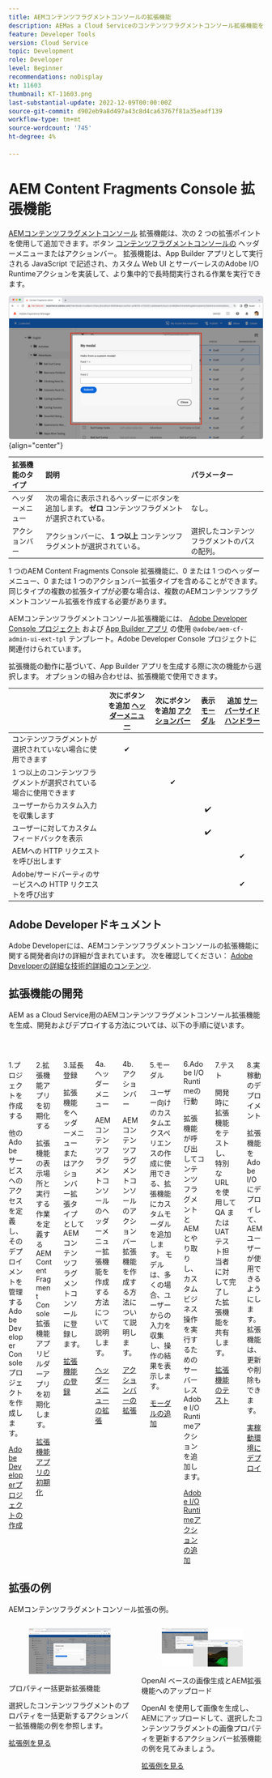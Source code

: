```yaml
---
title: AEMコンテンツフラグメントコンソールの拡張機能
description: AEMas a Cloud Serviceのコンテンツフラグメントコンソール拡張機能を構築してデプロイする方法について説明します。
feature: Developer Tools
version: Cloud Service
topic: Development
role: Developer
level: Beginner
recommendations: noDisplay
kt: 11603
thumbnail: KT-11603.png
last-substantial-update: 2022-12-09T00:00:00Z
source-git-commit: d902eb9a8d497a43c8d4ca63767f81a35eadf139
workflow-type: tm+mt
source-wordcount: '745'
ht-degree: 4%

---
```



# AEM Content Fragments Console 拡張機能

[AEMコンテンツフラグメントコンソール](https://experienceleague.adobe.com/docs/experience-manager-cloud-service/content/sites/administering/content-fragments/content-fragments-console.html?lang=ja) 拡張機能は、次の 2 つの拡張ポイントを使用して追加できます。ボタン [コンテンツフラグメントコンソールの](https://experienceleague.adobe.com/docs/experience-manager-cloud-service/content/sites/administering/content-fragments/content-fragments-console.html?lang=ja) ヘッダーメニューまたはアクションバー。 拡張機能は、App Builder アプリとして実行される JavaScript で記述され、カスタム Web UI とサーバーレスのAdobe I/O Runtimeアクションを実装して、より集中的で長時間実行される作業を実行できます。

![AEM Content Fragments Console 拡張機能](./assets/overview/example.png){align="center"}

| 拡張機能のタイプ | 説明 | パラメーター |
| :--- | :--- | :--- |
| ヘッダーメニュー | 次の場合に表示されるヘッダーにボタンを追加します。 __ゼロ__ コンテンツフラグメントが選択されている。 | なし。 |
| アクションバー | アクションバーに、 __1 つ以上__ コンテンツフラグメントが選択されている。 | 選択したコンテンツフラグメントのパスの配列。 |

1 つのAEM Content Fragments Console 拡張機能に、0 または 1 つのヘッダーメニュー、0 または 1 つのアクションバー拡張タイプを含めることができます。 同じタイプの複数の拡張タイプが必要な場合は、複数のAEMコンテンツフラグメントコンソール拡張を作成する必要があります。

AEMコンテンツフラグメントコンソール拡張機能には、 [Adobe Developer Console プロジェクト](https://developer.adobe.com/uix/docs/services/aem-cf-console-admin/extension-development/#create-a-project-in-adobe-developer-console) および [App Builder アプリ](https://developer.adobe.com/uix/docs/services/aem-cf-console-admin/code-generation) の使用 `@adobe/aem-cf-admin-ui-ext-tpl` テンプレート。Adobe Developer Console プロジェクトに関連付けられています。

拡張機能の動作に基づいて、App Builder アプリを生成する際に次の機能から選択します。 オプションの組み合わせは、拡張機能で使用できます。

|  | 次にボタンを追加 [ヘッダーメニュー](./header-menu.md) | 次にボタンを追加 [アクションバー](./action-bar.md) | 表示 [モーダル](./modal.md) | 追加 [サーバーサイドハンドラー](./runtime-action.md) |
| ------------------------------------------ | :-----------------------: | :----------------------: | :--------: | :--------------------:  |
| コンテンツフラグメントが選択されていない場合に使用できます | ✔ |  |  |  |
| 1 つ以上のコンテンツフラグメントが選択されている場合に使用できます |  | ✔ |  |  |
| ユーザーからカスタム入力を収集します |  |  | ✔️ |  |
| ユーザーに対してカスタムフィードバックを表示 |  |  | ✔️ |  |
| AEMへの HTTP リクエストを呼び出します |  |  |  | ✔ |
| Adobe/サードパーティのサービスへの HTTP リクエストを呼び出す |  |  |  | ✔ |


## Adobe Developerドキュメント

Adobe Developerには、AEMコンテンツフラグメントコンソールの拡張機能に関する開発者向けの詳細が含まれています。 次を確認してください： [Adobe Developerの詳細な技術的詳細のコンテンツ](https://developer.adobe.com/uix/docs/).

## 拡張機能の開発

AEM as a Cloud Service用のAEMコンテンツフラグメントコンソール拡張機能を生成、開発およびデプロイする方法については、以下の手順に従います。

<div class="columns is-multiline">
    <!-- Create Adobe Developer Project -->
    <div class="column is-half-tablet is-half-desktop is-one-third-widescreen" aria-label="Create Adobe Developer Project">
        <div class="card">
            <div class="card-image">
                <figure class="image is-16by9">
                    <a href="./adobe-developer-console-project.md" title="Adobe Developer Project を作成" tabindex="-1">
                        <img class="is-bordered-r-small" src="./assets/project/card.png" alt="Adobe Developer Project を作成">
                    </a>
                </figure>
            </div>
            <div class="card-content is-padded-small">
                <div class="content">
                    <p class="headline is-size-5 has-text-weight-bold">1.プロジェクトを作成する</p>
                    <p class="is-size-6">他のAdobe サービスへのアクセスを定義し、そのデプロイメントを管理するAdobe Developer Console プロジェクトを作成します。</p>
                    <a href="./adobe-developer-console-project.md" class="spectrum-Button spectrum-Button--outline spectrum-Button--primary spectrum-Button--sizeM">
                        <span class="spectrum-Button-label has-no-wrap has-text-weight-bold">Adobe Developerプロジェクトの作成</span>
                    </a>
                </div>
            </div>
        </div>
    </div>
    <!-- Generate an Extension app -->
    <div class="column is-half-tablet is-half-desktop is-one-third-widescreen" aria-label="Generate an Extension app">
        <div class="card">
            <div class="card-image">
                <figure class="image is-16by9">
                    <a href="./app-initialization.md" title="拡張機能アプリの生成" tabindex="-1">
                        <img class="is-bordered-r-small" src="./assets/initialize-app/card.png" alt="拡張機能アプリの初期化">
                    </a>
                </figure>
            </div>
            <div class="card-content is-padded-small">
                <div class="content">
                    <p class="headline is-size-5 has-text-weight-bold">2.拡張機能アプリを初期化する</p>
                    <p class="is-size-6">拡張機能の表示場所と実行する作業を定義するAEM Content Fragment Console 拡張機能アプリビルダーアプリを初期化します。</p>
                    <a href="./app-initialization.md" class="spectrum-Button spectrum-Button--outline spectrum-Button--primary spectrum-Button--sizeM">
                        <span class="spectrum-Button-label has-no-wrap has-text-weight-bold">拡張機能アプリの初期化</span>
                    </a>
                </div>
            </div>
        </div>
    </div>
    <!-- Extension registration -->
    <div class="column is-half-tablet is-half-desktop is-one-third-widescreen" aria-label="Extension registration">
        <div class="card">
            <div class="card-image">
                <figure class="image is-16by9">
                    <a href="./extension-registration.md" title="拡張機能の登録" tabindex="-1">
                        <img class="is-bordered-r-small" src="./assets/extension-registration/card.png" alt="拡張機能の登録">
                    </a>
                </figure>
            </div>
            <div class="card-content is-padded-small">
                <div class="content">
                    <p class="headline is-size-5 has-text-weight-bold">3.延長登録</p>
                    <p class="is-size-6">拡張機能をヘッダーメニューまたはアクションバー拡張タイプとしてAEMコンテンツフラグメントコンソールに登録します。</p>
                    <a href="./extension-registration.md" class="spectrum-Button spectrum-Button--outline spectrum-Button--primary spectrum-Button--sizeM">
                        <span class="spectrum-Button-label has-no-wrap has-text-weight-bold">拡張機能の登録</span>
                    </a>
                </div>
            </div>
        </div>
    </div>
    <!-- Header Menu -->
    <div class="column is-half-tablet is-half-desktop is-one-third-widescreen" aria-label="Header menu">
        <div class="card">
            <div class="card-image">
                <figure class="image is-16by9">
                    <a href="./header-menu.md" title="ヘッダーメニュー" tabindex="-1">
                        <img class="is-bordered-r-small" src="./assets/header-menu/card.png" alt="ヘッダーメニュー">
                    </a>
                </figure>
            </div>
            <div class="card-content is-padded-small">
                <div class="content">
                    <p class="headline is-size-5 has-text-weight-bold">4a. ヘッダーメニュー</p>
                    <p class="is-size-6">AEMコンテンツフラグメントコンソールのヘッダーメニュー拡張機能を作成する方法について説明します。</p>
                    <a href="./header-menu.md" class="spectrum-Button spectrum-Button--outline spectrum-Button--primary spectrum-Button--sizeM">
                        <span class="spectrum-Button-label has-no-wrap has-text-weight-bold">ヘッダーメニューの拡張</span>
                    </a>
                </div>
            </div>
        </div>
    </div>
    <!-- Action Bar -->
    <div class="column is-half-tablet is-half-desktop is-one-third-widescreen" aria-label="Action Bar">
        <div class="card">
            <div class="card-image">
                <figure class="image is-16by9">
                    <a href="./action-bar.md" title="アクションバー" tabindex="-1">
                        <img class="is-bordered-r-small" src="./assets/action-bar/card.png" alt="アクションバー">
                    </a>
                </figure>
            </div>
            <div class="card-content is-padded-small">
                <div class="content">
                    <p class="headline is-size-5 has-text-weight-bold">4b. アクションバー</p>
                    <p class="is-size-6">AEMコンテンツフラグメントコンソールのアクションバー拡張機能を作成する方法について説明します。</p>
                    <a href="./action-bar.md" class="spectrum-Button spectrum-Button--outline spectrum-Button--primary spectrum-Button--sizeM">
                        <span class="spectrum-Button-label has-no-wrap has-text-weight-bold">アクションバーの拡張</span>
                    </a>
                </div>
            </div>
        </div>
    </div>
    <!-- Modal -->
    <div class="column is-half-tablet is-half-desktop is-one-third-widescreen" aria-label="Modal">
        <div class="card">
            <div class="card-image">
                <figure class="image is-16by9">
                    <a href="./modal.md" title="モーダル" tabindex="-1">
                        <img class="is-bordered-r-small" src="./assets/modal/card.png" alt="モーダル">
                    </a>
                </figure>
            </div>
            <div class="card-content is-padded-small">
                <div class="content">
                    <p class="headline is-size-5 has-text-weight-bold">5.モーダル</p>
                    <p class="is-size-6">ユーザー向けのカスタムエクスペリエンスの作成に使用できる、拡張機能にカスタムモーダルを追加します。 モデルは、多くの場合、ユーザーからの入力を収集し、操作の結果を表示します。</p>
                    <a href="./modal.md" class="spectrum-Button spectrum-Button--outline spectrum-Button--primary spectrum-Button--sizeM">
                        <span class="spectrum-Button-label has-no-wrap has-text-weight-bold">モーダルの追加</span>
                    </a>
                </div>
            </div>
        </div>
    </div>
    <!-- Adobe I/O Runtime action -->
    <div class="column is-half-tablet is-half-desktop is-one-third-widescreen" aria-label="Adobe I/O Runtime action">
        <div class="card">
            <div class="card-image">
                <figure class="image is-16by9">
                    <a href="./runtime-action.md" title="Adobe I/O Runtime action" tabindex="-1">
                        <img class="is-bordered-r-small" src="./assets/runtime-action/card.png" alt="Adobe I/O Runtime action">
                    </a>
                </figure>
            </div>
            <div class="card-content is-padded-small">
                <div class="content">
                    <p class="headline is-size-5 has-text-weight-bold">6.Adobe I/O Runtimeの行動</p>
                    <p class="is-size-6">拡張機能が呼び出してコンテンツフラグメントとAEMとやり取りし、カスタムビジネス操作を実行するためのサーバーレスAdobe I/O Runtimeアクションを追加します。</p>
                    <a href="./runtime-action.md" class="spectrum-Button spectrum-Button--outline spectrum-Button--primary spectrum-Button--sizeM">
                        <span class="spectrum-Button-label has-no-wrap has-text-weight-bold">Adobe I/O Runtimeアクションの追加</span>
                    </a>
                </div>
            </div>
        </div>
    </div>
    <!-- Test -->
    <div class="column is-half-tablet is-half-desktop is-one-third-widescreen" aria-label="Test">
        <div class="card">
            <div class="card-image">
                <figure class="image is-16by9">
                    <a href="./test.md" title="テスト" tabindex="-1">
                        <img class="is-bordered-r-small" src="./assets/test/card.png" alt="テスト">
                    </a>
                </figure>
            </div>
            <div class="card-content is-padded-small">
                <div class="content">
                    <p class="headline is-size-5 has-text-weight-bold">7.テスト</p>
                    <p class="is-size-6">開発時に拡張機能をテストし、特別な URL を使用して QA または UAT テスト担当者に対して完了した拡張機能を共有します。</p>
                    <a href="./test.md" class="spectrum-Button spectrum-Button--outline spectrum-Button--primary spectrum-Button--sizeM">
                        <span class="spectrum-Button-label has-no-wrap has-text-weight-bold">拡張機能のテスト</span>
                    </a>
                </div>
            </div>
        </div>
    </div>
    <!-- Extension deployment -->
    <div class="column is-half-tablet is-half-desktop is-one-third-widescreen" aria-label="Extension deployment">
        <div class="card">
            <div class="card-image">
                <figure class="image is-16by9">
                    <a href="./deploy.md" title="拡張機能のデプロイメント" tabindex="-1">
                        <img class="is-bordered-r-small" src="./assets/deploy/card.png" alt="拡張機能のデプロイメント">
                    </a>
                </figure>
            </div>
            <div class="card-content is-padded-small">
                <div class="content">
                    <p class="headline is-size-5 has-text-weight-bold">8.実稼動のデプロイメント</p>
                    <p class="is-size-6">拡張機能をAdobe I/Oにデプロイして、AEMユーザーが使用できるようにします。 拡張機能は、更新や削除もできます。</p>
                    <a href="./deploy.md" class="spectrum-Button spectrum-Button--outline spectrum-Button--primary spectrum-Button--sizeM">
                        <span class="spectrum-Button-label has-no-wrap has-text-weight-bold">実稼動環境にデプロイ</span>
                    </a>
                </div>
            </div>
        </div>
    </div>
</div>

## 拡張の例

AEMコンテンツフラグメントコンソール拡張の例。

<div class="columns is-multiline">
    <!-- Bulk property update extension -->
    <div class="column is-half-tablet is-half-desktop is-one-third-widescreen" aria-label="Bulk property update extension">
        <div class="card">
            <div class="card-image">
                <figure class="image is-16by9">
                    <a href="./example-extensions/bulk-property-update.md" title="プロパティ一括更新拡張機能" tabindex="-1">
                        <img class="is-bordered-r-small" src="./example-extensions/assets/bulk-property-update/card.png" alt="プロパティ一括更新拡張機能">
                    </a>
                </figure>
            </div>
            <div class="card-content is-padded-small">
                <div class="content">
                    <p class="headline is-size-5 has-text-weight-bold">プロパティ一括更新拡張機能</p>
                    <p class="is-size-6">選択したコンテンツフラグメントのプロパティを一括更新するアクションバー拡張機能の例を参照します。</p>
                    <a href="./example-extensions/bulk-property-update.md" class="spectrum-Button spectrum-Button--outline spectrum-Button--primary spectrum-Button--sizeM">
                        <span class="spectrum-Button-label has-no-wrap has-text-weight-bold">拡張例を見る</span>
                    </a>
                </div>
            </div>
        </div>
    </div>
    <!-- Image Generartion update extension -->
    <div class="column is-half-tablet is-half-desktop is-one-third-widescreen" aria-label="OpenAI-based image generation and upload to AEM extension">
        <div class="card">
            <div class="card-image">
                <figure class="image is-16by9">
                    <a href="./example-extensions/image-generation-and-image-upload.md" title="OpenAI ベースの画像生成とAEM拡張機能へのアップロード" tabindex="-1">
                        <img class="is-bordered-r-small" src="./example-extensions/assets/digital-image-generation/screenshot.png" alt="OpenAI ベースの画像生成とAEM拡張機能へのアップロード">
                    </a>
                </figure>
            </div>
            <div class="card-content is-padded-small">
                <div class="content">
                    <p class="headline is-size-5 has-text-weight-bold">OpenAI ベースの画像生成とAEM拡張機能へのアップロード</p>
                    <p class="is-size-6">OpenAI を使用して画像を生成し、AEMにアップロードして、選択したコンテンツフラグメントの画像プロパティを更新するアクションバー拡張機能の例を見てみましょう。</p>
                    <a href="./example-extensions/image-generation-and-image-upload.md" class="spectrum-Button spectrum-Button--outline spectrum-Button--primary spectrum-Button--sizeM">
                        <span class="spectrum-Button-label has-no-wrap has-text-weight-bold">拡張例を見る</span>
                    </a>
                </div>
            </div>
        </div>
    </div>



</div>
